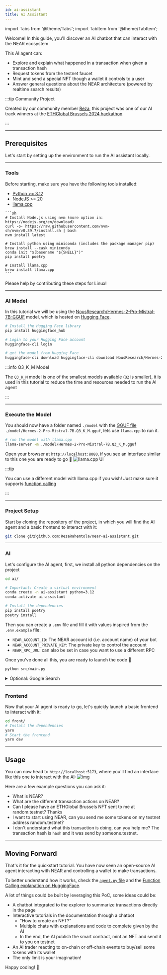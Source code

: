 ```yaml
---
id: ai-assistant
title: AI Assistant
---
```

import Tabs from '@theme/Tabs';
import TabItem from '@theme/TabItem';

Welcome! In this guide, you'll discover an AI chatbot that can interact with the NEAR ecosystem

This AI agent can:

- Explore and explain what happened in a transaction when given a transaction hash
- Request tokens from the testnet faucet
- Mint and send a special NFT though a wallet it controls to a user
- Answer general questions about the NEAR architecture (powered by realtime search results)

:::tip Community Project 

Created by our community member [Reza](https://x.com/RezaRahemtola), this project was one of our AI track winners at the [ETHGlobal Brussels 2024 hackathon](https://ethglobal.com/events/brussels) 

:::

---

## Prerequisites

Let's start by setting up the environment to run the AI assistant locally.

<hr class="subsection" />

### Tools
Before starting, make sure you have the following tools installed:

- [Python >= 3.12](https://www.python.org/downloads/)
- [NodeJS >= 20](https://nodejs.org/en)
- [llama.cpp](https://github.com/ggerganov/llama.cpp)

<Tabs>
  <TabItem value="Mac">
    
    ```sh
    # Install Node.js using nvm (more option in: https://nodejs.org/en/download)
    curl -o- https://raw.githubusercontent.com/nvm-sh/nvm/v0.39.7/install.sh | bash
    nvm install latest

    # Install python using miniconda (includes the package manager pip)
    brew install --cask miniconda
    conda init "$(basename "${SHELL}")"
    pip install poetry

    # Install llama.cpp
    brew install llama.cpp
    ```

  </TabItem>
  <TabItem value="Linux">
    Please help by contributing these steps for Linux!
  </TabItem>

</Tabs>

<hr class="subsection" />

### AI Model
In this tutorial we will be using the [NousResearch/Hermes-2-Pro-Mistral-7B-GGUF](https://huggingface.co/squeeze-ai-lab/TinyAgent-1.1B-GGUF) model, which is hosted on [Hugging Face](https://huggingface.co/login).

```sh
# Install the Hugging Face library
pip install huggingface_hub

# Login to your Hugging Face account
huggingface-cli login

# get the model from Hugging Face
huggingface-cli download huggingface-cli download NousResearch/Hermes-2-Pro-Mistral-7B-GGUF Hermes-2-Pro-Mistral-7B.Q3_K_M.gguf --local-dir model
```

:::info Q3_K_M Model

The `Q3_K_M` model is one of the smallest models available (`Q2` is smaller), it is used in this tutorial to reduce the time and resources needed to run the AI agent

:::

<hr class="subsection" />

### Execute the Model
You should now have a folder named `./model` with the [GGUF file](https://huggingface.co/docs/hub/en/gguf) `./model/Hermes-2-Pro-Mistral-7B.Q3_K_M.gguf`, lets use `llama.cpp` to run it.

```bash
# run the model with llama.cpp
llama-server -m ./model/Hermes-2-Pro-Mistral-7B.Q3_K_M.gguf
```

Open your browser at `http://localhost:8080`, if you see an interface similar to this one you are ready to go 🚀
![llama.cpp UI](@site/static/docs/assets/llama-cpp.png)

:::tip

You can use a different model with llama.cpp if you wish! Just make sure it supports [function calling](https://docs.mistral.ai/capabilities/function_calling)

:::

<!-- - Update the `model.max_prompt_tokens` config according to the context length of the new model
- Update the ChatML config variables to match those of the new model -->

---

### Project Setup

Start by cloning the repository of the project, in which you will find the AI agent and a basic frontend to interact with it:

```sh
git clone git@github.com:RezaRahemtola/near-ai-assistant.git
```

<hr class="subsection" />

### AI

Let's configure the AI agent, first, we install all python dependencies on the project 

```sh
cd ai/

# Important: Create a virtual environment
conda create -n ai-assistant python=3.12
conda activate ai-assistant

# Install the dependencies
pip install poetry
poetry install
```

Then you can create a `.env` file and fill it with values inspired from the `.env.example` file:
- `NEAR_ACCOUNT_ID`: The NEAR account id (i.e. account name) of your bot
- `NEAR_ACCOUNT_PRIVATE_KEY`: The private key to control the account
- `NEAR_RPC_URL`: can also be set in case you want to use a different RPC

Once you've done all this, you are ready to launch the code 🚀

```sh
python src/main.py
```

<details> 

<summary> Optional: Google Search </summary>

`OXYLABS_USERNAME` and `OXYLABS_PASSWORD` are API credential used to access an SERP API to search information on Google

</details>

<hr class="subsection" />

### Frontend

Now that your AI agent is ready to go, let's quickly launch a basic frontend to interact with it:

```sh
cd front/
# Install the dependencies
yarn
# Start the frontend
yarn dev
```

----

## Usage

You can now head to `http://localhost:5173`, where you'll find an interface like this one to interact with the AI:
![img](@site/static/docs/assets/ai-assistant.png)

Here are a few example questions you can ask it:
- What is NEAR?
- What are the different transaction actions on NEAR?
- Can I please have an ETHGlobal Brussels NFT sent to me at random.testnet? Thanks
- I want to start using NEAR, can you send me some tokens on my testnet address random.testnet?
- I don't understand what this transaction is doing, can you help me? The transaction hash is `hash` and it was send by someone.testnet.

---

## Moving Forward

That's it for the quickstart tutorial. You have now seen an open-source AI agent interacting with NEAR and controlling a wallet to make transactions.

To better understand how it works, check the [`agent.py` file](https://github.com/RezaRahemtola/near-ai-assistant/blob/main/ai/src/agent/agent.py) and the [Function Calling explanation on HuggingFace](https://huggingface.co/NousResearch/Hermes-2-Pro-Llama-3-8B#prompt-format-for-function-calling).

A lot of things could be built by leveraging this PoC, some ideas could be:
- A chatbot integrated to the explorer to summarize transactions directly in the page
- Interactive tutorials in the documentation through a chatbot
  - "How to create an NFT?"
  - Multiple chats with explanations and code to complete given by the AI
  - In the end, the AI publish the smart contract, mint an NFT and send it to you on testnet
- An AI trader reacting to on-chain or off-chain events to buy/sell some tokens with its wallet
- The only limit is your imagination!

Happy coding! 🚀
